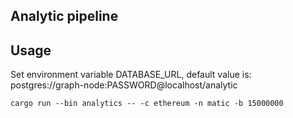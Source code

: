 ## Analytic pipeline 

## Usage
Set environment variable DATABASE_URL, default value is: postgres://graph-node:PASSWORD@localhost/analytic
```shell
cargo run --bin analytics -- -c ethereum -n matic -b 15000000
```
